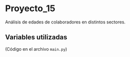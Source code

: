 # Proyecto_15

Análisis de edades de colaboradores en distintos sectores.

## Variables utilizadas
(Código en el archivo `main.py`)